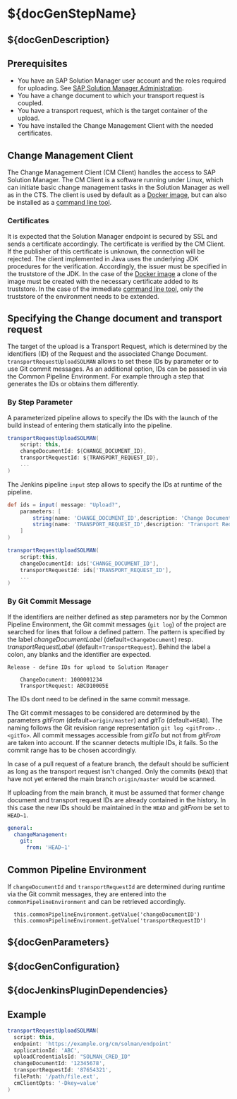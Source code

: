 # ${docGenStepName}

## ${docGenDescription}

## Prerequisites

* You have an SAP Solution Manager user account and the roles required for uploading. See [SAP Solution Manager Administration](https://help.sap.com/viewer/c413647f87a54db59d18cb074ce3dafd/7.2.12/en-US/11505ddff03c4d74976dae648743e10e.html).
* You have a change document to which your transport request is coupled.
* You have a transport request, which is the target container of the upload.
* You have installed the Change Management Client with the needed certificates.

## Change Management Client

The Change Management Client (CM Client) handles the access to SAP Solution Manager.
The CM Client is a software running under Linux, which can initiate basic change management tasks
in the Solution Manager as well as in the CTS. The client is used by default
as  a [Docker image](https://hub.docker.com/r/ppiper/cm-client),
but can also be installed as a [command line tool](https://github.com/SAP/devops-cm-client).

### Certificates

It is expected that the Solution Manager endpoint is secured by SSL and sends a certificate accordingly.
The certificate is verified by the CM Client. If the publisher of this certificate is unknown,
the connection will be rejected. The client implemented in Java uses
the underlying JDK procedures for the verification. Accordingly, the issuer must be specified in the
truststore of the JDK. In the case of the [Docker image](https://hub.docker.com/r/ppiper/cm-client)
a clone of the image must be created with the necessary certificate added to its truststore.
In the case of the immediate [command line tool](https://github.com/SAP/devops-cm-client),
only the truststore of the environment needs to be extended.

## Specifying the Change document and transport request

The target of the upload is a Transport Request, which is determined by the identifiers (ID)
of the Request and the associated Change Document.
`transportRequestUploadSOLMAN` allows to set these IDs by parameter or to use Git commit messages.
As an additional option, IDs can be passed in via the Common Pipeline Environment. For example through a
step that generates the IDs or obtains them differently.

### By Step Parameter

A parameterized pipeline allows to specify the IDs with the launch of the build
instead of entering them statically into the pipeline.

```groovy
transportRequestUploadSOLMAN(
    script: this,
    changeDocumentId: ${CHANGE_DOCUMENT_ID},
    transportRequestId: ${TRANSPORT_REQUEST_ID},
    ...
)
```

The Jenkins pipeline `input` step allows to specify the IDs at runtime of the pipeline.

```groovy
def ids = input( message: "Upload?",
    parameters: [
        string(name: 'CHANGE_DOCUMENT_ID',description: 'Change Document ID'),
        string(name: 'TRANSPORT_REQUEST_ID',description: 'Transport Request ID')
    ]
)

transportRequestUploadSOLMAN(
    script:this,
    changeDocumentId: ids['CHANGE_DOCUMENT_ID'],
    transportRequestId: ids['TRANSPORT_REQUEST_ID'],
    ...
)
```

### By Git Commit Message

If the identifiers are neither defined as step parameters nor by the Common Pipeline Environment,
the Git commit messages (`git log`) of the project are searched for lines that follow a defined pattern.
The pattern is specified by the label _changeDocumentLabel_ (default=`ChangeDocument`) resp.
_transportRequestLabel_ (default=`TransportRequest`). Behind the label a colon,
any blanks and the identifier are expected.

```
Release - define IDs for upload to Solution Manager

    ChangeDocument: 1000001234
    TransportRequest: ABCD10005E
```

The IDs dont need to be defined in the same commit message.

The Git commit messages to be considered are determined by the parameters _gitFrom_ (default=`origin/master`)
and _gitTo_ (default=`HEAD`). The naming follows the Git revision range representation `git log <gitFrom>..<gitTo>`.
All commit messages accessible from _gitTo_ but not from _gitFrom_ are taken into account. If the scanner
detects multiple IDs, it fails. So the commit range has to be chosen accordingly.

In case of a pull request of a feature branch, the default should be sufficient as long as the transport request
isn't changed. Only the commits (`HEAD`) that have not yet entered the main branch `origin/master` would be scanned.

If uploading from the main branch, it must be assumed that former change document and transport request IDs
are already contained in the history. In this case the new IDs should be maintained in the `HEAD` and
_gitFrom_ be set to `HEAD~1`.

```yaml
general:
  changeManagement:
    git:
      from: 'HEAD~1'
```

## Common Pipeline Environment

If `changeDocumentId` and `transportRequestId` are determined during runtime via the Git commit messages, they are entered into the `commonPipelineEnvironment` and can be retrieved accordingly.

```
  this.commonPipelineEnvironment.getValue('changeDocumentID')
  this.commonPipelineEnvironment.getValue('transportRequestID')
```

## ${docGenParameters}

## ${docGenConfiguration}

## ${docJenkinsPluginDependencies}

## Example

```groovy
transportRequestUploadSOLMAN(
  script: this,
  endpoint: 'https://example.org/cm/solman/endpoint'
  applicationId: 'ABC',
  uploadCredentialsId: "SOLMAN_CRED_ID"
  changeDocumentId: '12345678',
  transportRequestId: '87654321',
  filePath: '/path/file.ext',
  cmClientOpts: '-Dkey=value'
)
```
